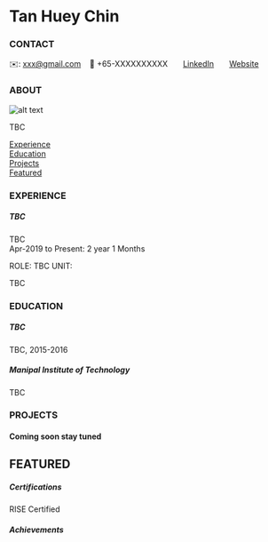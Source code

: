 # Tan Huey Chin
<!-- CONTACT Section Starts -->
### CONTACT

<!-- Add your details -->
✉️: xxx@gmail.com 
&nbsp;&nbsp; 📲 +65-XXXXXXXXXX
&nbsp;&nbsp;&nbsp;&nbsp;&nbsp; [LinkedIn](https://www.linkedin.com/in/huey-chin-tan-114a54a0/) 
&nbsp;&nbsp;&nbsp;&nbsp;&nbsp; [Website]()
<!-- CONTACT Section Ends -->

<!-- ABOUT Section Starts -->
### ABOUT
<!-- Add link to your picture -->

![alt text]()

<!-- Add your details -->

TBC



<!-- Add link to the sections -->
[Experience](#experience) <br>
[Education](#education) <br>
[Projects](#projects) <br>
[Featured](#featured) <br> 

<!-- ABOUT Section Ends -->

<!-- EXPERIENCE Section Starts -->
### EXPERIENCE
<!-- Add your details -->
##### TBC
TBC<br>
Apr-2019 to Present: 2 year 1 Months

ROLE: TBC
UNIT: 

TBC

<!-- EXPERIENCE Section Ends -->

<!-- EDUCATION Section Starts -->
### EDUCATION
<!-- Add your details -->
##### TBC
TBC, 2015-2016


##### Manipal Institute of Technology
TBC


<!-- EDUCATION Section Ends -->

<!-- PROJECTS Section Starts -->
### PROJECTS
<!-- Add your details -->

#### Coming soon stay tuned

<!-- PROJECTS Section Ends -->

<!-- FEATURED Section Starts -->
## FEATURED
<!-- Add your details -->
##### Certifications
RISE Certified

##### Achievements

<!-- FEATURED Section Ends -->
